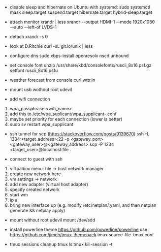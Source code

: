 * disable sleep and hibernate on Ubuntu with systemd:
sudo systemctl mask sleep.target suspend.target hibernate.target hybrid-sleep.target

* attach monitor
xrandr | less
xrandr --output HDMI-1 --mode 1920x1080 --auto --left-of LVDS-1

* detach
xrandr -s 0

* look at D.Ritchie
curl -sL git.io/unix | less

* configure dns
sudo xbps-install openresolv nscd unbound

* set console font
unzip /usr/share/kbd/consolefonts/ruscii_8x16.psf.gz
setfont ruscii_8x16.psfu

* weather forecast from console
curl wttr.in

* mount usb wothout root
udevil

* add wifi connection 
1. wpa_passphrase <wifi_name> <password>
2. add this to /etc/wpa_suplicant/wpa_supplicant-<interface>.conf
3. maybe set priority for each connection (lower is better)
4. sudo sv restart wpa_supplicant

* ssh tunnel for scp (https://stackoverflow.com/posts/9139670)
ssh -L 1234:<target_address>:22 -p <gateway_port> <gateway_user>@<gateway_address>
scp -P 1234 <target_user>@localhost:file .

* connect to guest with ssh
1. virtualbox menu: file -> host network manager
2. create new network here
3. vm settings -> network 
4. add new adapter (virtual host adapter)
5. specify created network
6. start wm
7. ip a
8. bring new interface up (e.g. modify /etc/netplan/<config>.yaml, and then netplan generate && netplay apply)

* mount without root
udevil mount /dev/sdd

* install powerline theme
https://github.com/powerline/powerline
use https://github.com/jimeh/tmux-themepack
tmux source-file .tmux.conf

* tmux sessions cleanup
tmux ls
tmux kill-session -t <number>
